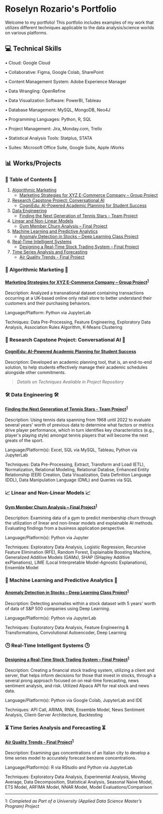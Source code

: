 # Roselyn Rozario's Portfolio

Welcome to my portfolio! This portfolio includes examples of my work that utilizes different techniques applicable to the data analysis/science worlds on various platforms.


## 💻 Technical Skills 

• Cloud: Google Cloud

• Collaborative: Figma, Google Colab, SharePoint

• Content Management System: Adobe Experience Manager

• Data Wrangling: OpenRefine

• Data Visualization Software: PowerBI, Tableau

• Database Management: MySQL, MongoDB, Neo4J

• Programming Languages: Python, R, SQL

• Project Management: Jira, Monday.com, Trello

• Statistical Analysis Tools: Statplus, STATA

• Suites: Microsoft Office Suite, Google Suite, Apple iWorks


## 📊 Works/Projects

### 📖 Table of Contents 📖 
1. [Algorithmic Marketing](#Algorithmic-Marketing)
   * [Marketing Strategies for XYZ E-Commerce Company – Group Project](#Marketing-Strategies-for-XYZ-E-Commerce-Company)
2. [Research Capstone Project: Conversational AI](#Research-Capstone-Project)
   * [CogniEdu: AI-Powered Academic Planning for Student Success](#CogniEdu)
3. [Data Engineering](#Data-Engineering)
   * [Finding the Next Generation of Tennis Stars - Team Project](#Finding-the-Next-Generation-of-Tennis-Stars)
4. [Linear and Non-Linear Models](#Linear-and-Non-Linear-Models)
   * [Gym Member Churn Analysis – Final Project](#Gym-Membership-Churn)
5. [Machine Learning and Predictive Analytics](#Machine-Learning-and-Predictive-Analytics)
   * [Anomaly Detection in Stocks – Deep Learning Class Project](#Anomaly-Detection-in-Stocks)
6. [Real-Time Intelligent Systems](#Real-Time-Intelligent-Systems)
   * [Designing a Real-Time Stock Trading System – Final Project](#Designing-a-Real-Time-Stock-Trading-System)
7. [Time Series Analysis and Forecasting](#Time-Series-Analysis-and-Forecasting)
   * [Air Quality Trends - Final Project](#Air-Quality-Trends)


### 🚀 Algorithmic Marketing 🚀 <a name="Algorithmic-Marketing"></a>

#### [Marketing Strategies for XYZ E-Commerce Company – Group Project](https://github.com/roselynrozario/portfolio/tree/main/Algorithmic%20Marketing)<sup>[1](#footnote1)</sup> <a name="Marketing-Strategies-for-XYZ-E-Commerce-Company"></a>

Description: Analyzed a transnational dataset containing transactions occurring at a UK-based online only retail store to better understand their customers and their purchasing behaviors.  

Language/Platform: Python via JupyterLab

Techniques: Data Pre-Processing, Feature Engineering, Exploratory Data Analysis, Association Rules Algorithm, K-Means Clustering 


### 🧠 Research Capstone Project: Conversational AI 🧠 <a name="Research-Capstone-Project"></a>

#### [CogniEdu: AI-Powered Academic Planning for Student Success](https://github.com/roselynrozario/CogniEdu) <a name="CogniEdu"></a>

Description: Developed an academic planning tool, that is, an end-to-end solution, to help students effectively manage their academic schedules alongside other commitments.

> *Details on Techniques Available in Project Repository*


### 🛠️ Data Engineering 🛠️ <a name="Data-Engineering"></a>

#### [Finding the Next Generation of Tennis Stars - Team Project](https://github.com/roselynrozario/portfolio/tree/main/Data%20Engineering)<sup>[1](#footnote1)</sup> <a name="Finding-the-Next-Generation-of-Tennis-Stars"></a>

Description: Using tennis data spanning from 1968 until 2022 to evaluate several years' worth of previous data to determine what factors or metrics drive player performance, which in turn identifies key characteristics (e.g., player's playing style) amongst tennis players that will become the next greats of the sport. 

Language/Platform(s): Excel, SQL via MySQL, Tableau, Python via JupyterLab

Techniques: Data Pre-Processing, Extract, Transform and Load (ETL), Normalization, Relational Modeling, Relational Databse, Enhanced Entity Relationship (EER) Creation, Data Visualization, Data Definition Language (DDL), Data Manipulation Language (DML) and Queries via SQL    


### 📈 Linear and Non-Linear Models 📈 <a name="Linear-and-Non-Linear-Models"></a>

#### [Gym Member Churn Analysis – Final Project](https://github.com/roselynrozario/portfolio/tree/main/Linear%20and%20Non-Linear%20Models)<sup>[1](#footnote1)</sup> <a name="Gym-Membership-Churn"></a>

Description: Examining data of a gym to predict membership churn through the utilization of linear and non-linear models and explainable AI methods. Evaluating findings from a business application perspective.   

Language/Platform(s): Python via Jupyter

Techniques: Exploratory Data Analysis, Logistic Regression, Recursive Feature Elimination (RFE), Random Forest, Explainable Boosting Machine, Generalized Additive Models (GAMs), SHAP (SHapley Additive exPlanations), LIME (Local Interpretable Model-Agnostic Explanations), Ensemble Model   


### 🤖 Machine Learning and Predictive Analytics 🤖 <a name="Machine-Learning-and-Predictive-Analytics"></a>

#### [Anomaly Detection in Stocks – Deep Learning Class Project](https://github.com/roselynrozario/portfolio/tree/main/Machine%20Learning%20and%20Predictive%20Analytics)<sup>[1](#footnote1)</sup> <a name="Anomaly-Detection-in-Stocks"></a>

Description: Detecting anomalies within a stock dataset with 5 years' worth of data of S&P 500 companies using Deep Learning.   

Language/Platform(s): Python via JupyterLab

Techniques: Exploratory Data Analysis, Feature Engineering & Transformations, Convolutional Autoencoder, Deep Learning  


### 🕒 Real-Time Intelligent Systems 🕒 <a name="Real-Time-Intelligent-Systems"></a>

#### [Designing a Real-Time Stock Trading System – Final Project](https://github.com/roselynrozario/portfolio/tree/main/Real-Time%20Intelligent%20Systems)<sup>[1](#footnote1)</sup> <a name="Designing-a-Real-Time-Stock-Trading-System"></a>

Description: Creating a financial stock trading system, utilizing a client and server, that helps inform decisions for those that invest in stocks, through a several prong approach focused on on real-time forecasting, news sentiment analysis, and risk. Utilized Alpaca API for real stock and news data.

Language/Platform(s): Python via Google Colab, JupyterLab and IDE    

Techniques: API Call, ARIMA, RNN, Ensemble Model, News Sentiment Analysis, Client-Server Architecture, Backtesting   


### ⏳ Time Series Analysis and Forecasting ⏳ <a name="Time-Series-Analysis-and-Forecasting"></a>

#### [Air Quality Trends - Final Project](https://github.com/roselynrozario/portfolio/tree/main/Time%20Series%20Analysis%20and%20Forecasting)<sup>[1](#footnote1)</sup> <a name="Air-Quality-Trends"></a>

Description: Examining gas concentrations of an Italian city to develop a time series model to accurately forecast benzene concentrations. 

Language/Platform(s): R via RStudio and Python via JupyterLab

Techniques: Exploratory Data Analysis, Experimental Analysis, Moving Average, Data Decomposition, Statistical Analysis, Seasonal Naive Model, ETS Model, ARFIMA Model, NNAR Model, Model Evaluations/Comparison 


---
<a name="footnote1">1</a>: *Completed as Part of a University (Applied Data Science Master’s Program) Project*
